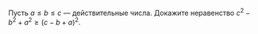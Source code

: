 Пусть $a\leq b\leq c$ — действительные числа. Докажите неравенство ${{c}^{2}}-{{b}^{2}}+{{a}^{2}}\geq {{\left( c-b+a \right)}^{2}}.$